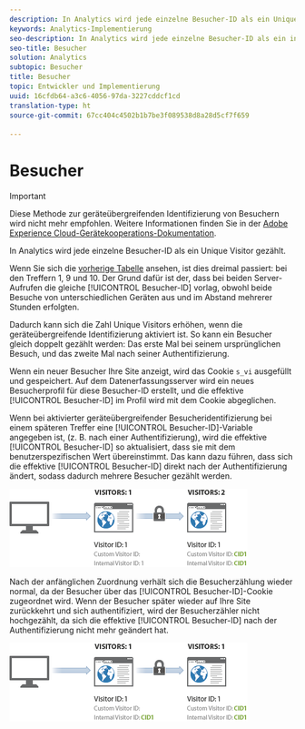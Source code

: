 ```yaml
---
description: In Analytics wird jede einzelne Besucher-ID als ein Unique Visitor gezählt.
keywords: Analytics-Implementierung
seo-description: In Analytics wird jede einzelne Besucher-ID als ein individueller Besucher gezählt.
seo-title: Besucher
solution: Analytics
subtopic: Besucher
title: Besucher
topic: Entwickler und Implementierung
uuid: 16cfdb64-a3c6-4056-97da-3227cddcf1cd
translation-type: ht
source-git-commit: 67cc404c4502b1b7be3f089538d8a28d5cf7f659

---
```



# Besucher

>[!IMPORTANT]
>
>Diese Methode zur geräteübergreifenden Identifizierung von Besuchern wird nicht mehr empfohlen. Weitere Informationen finden Sie in der [Adobe Experience Cloud-Gerätekooperations-Dokumentation](https://marketing.adobe.com/resources/help/de_DE/mcdc/).

In Analytics wird jede einzelne Besucher-ID als ein Unique Visitor gezählt.

Wenn Sie sich die [vorherige Tabelle](../../../implement/js-implementation/xdevice-visid/visit-example.md#concept_E3B32B8E539F4FDC8E3FA872328B87BA) ansehen, ist dies dreimal passiert: bei den Treffern 1, 9 und 10. Der Grund dafür ist der, dass bei beiden Server-Aufrufen die gleiche [!UICONTROL Besucher-ID] vorlag, obwohl beide Besuche von unterschiedlichen Geräten aus und im Abstand mehrerer Stunden erfolgten.

Dadurch kann sich die Zahl Unique Visitors erhöhen, wenn die geräteübergreifende Identifizierung aktiviert ist. So kann ein Besucher gleich doppelt gezählt werden: Das erste Mal bei seinem ursprünglichen Besuch, und das zweite Mal nach seiner Authentifizierung.

Wenn ein neuer Besucher Ihre Site anzeigt, wird das Cookie `s_vi` ausgefüllt und gespeichert. Auf dem Datenerfassungsserver wird ein neues Besucherprofil für diese Besucher-ID erstellt, und die effektive [!UICONTROL Besucher-ID] im Profil wird mit dem Cookie abgeglichen.

Wenn bei aktivierter geräteübergreifender Besucheridentifizierung bei einem späteren Treffer eine [!UICONTROL Besucher-ID]-Variable angegeben ist, (z. B. nach einer Authentifizierung), wird die effektive [!UICONTROL Besucher-ID] so aktualisiert, dass sie mit dem benutzerspezifischen Wert übereinstimmt. Das kann dazu führen, dass sich die effektive [!UICONTROL Besucher-ID] direkt nach der Authentifizierung ändert, sodass dadurch mehrere Besucher gezählt werden.

![](assets/visitors.png)

Nach der anfänglichen Zuordnung verhält sich die Besucherzählung wieder normal, da der Besucher über das [!UICONTROL Besucher-ID]-Cookie zugeordnet wird. Wenn der Besucher später wieder auf Ihre Site zurückkehrt und sich authentifiziert, wird der Besucherzähler nicht hochgezählt, da sich die effektive [!UICONTROL Besucher-ID] nach der Authentifizierung nicht mehr geändert hat.

![](assets/visitors_2.png)

